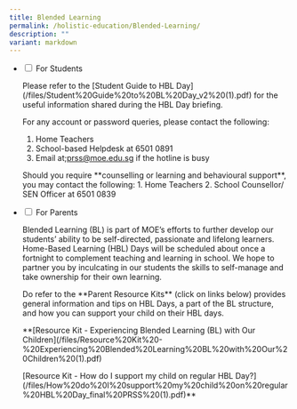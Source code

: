 ```yaml
---
title: Blended Learning
permalink: /holistic-education/Blended-Learning/
description: ""
variant: markdown
---
```

<ul class="jekyllcodex\_accordion">  
 <li><input type="checkbox" id="accordion1">  
<label for="accordion1">For Students</label><div>  
	 
<p>Please refer to the [Student Guide to HBL Day](/files/Student%20Guide%20to%20BL%20Day_v2%20(1).pdf) for the useful information shared during the HBL Day briefing. </p> 

<p>For any account or password queries, please contact the following:  

1. Home Teachers
2. School-based Helpdesk at&nbsp;6501 0891
3. Email at;prss@moe.edu.sg if the hotline is busy
	</p>

<p>Should you require **counselling or learning and behavioural support**, you may contact the following: 1. Home Teachers
2. School Counsellor/ SEN Officer at 6501 0839</p>
 
</div></li>  
  
<li><input type="checkbox" id="accordion2">  
<label for="accordion2">For Parents</label><div>  
<p> Blended Learning (BL) is part of MOE’s efforts to further develop our students’ ability to be self-directed, passionate and lifelong learners. Home-Based Learning (HBL) Days will be scheduled about once a fortnight to complement teaching and learning in school. We hope to partner you by inculcating in our students the skills to self-manage and take ownership for their own learning.</p>

<p>Do refer to the **Parent Resource Kits** (click on links below) provides general information and tips on HBL Days, a part of the BL structure, and how you can support your child on their HBL days.
</p><p>  
**[Resource Kit - Experiencing Blended Learning (BL) with Our Children](/files/Resource%20Kit%20-%20Experiencing%20Blended%20Learning%20BL%20with%20Our%20Children%20(1).pdf)</p>
<p>[Resource Kit - How do I support my child on regular HBL Day?](/files/How%20do%20I%20support%20my%20child%20on%20regular%20HBL%20Day_final%20PRSS%20(1).pdf)**</p>  
	
</div></li>    
  
</ul>